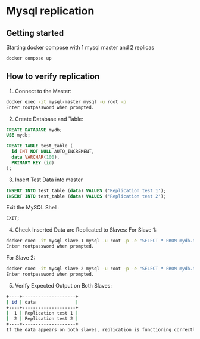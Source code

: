 # Mysql replication

## Getting started
Starting docker compose with 1 mysql master and 2 replicas
```
docker compose up
```

## How to verify replication
1. Connect to the Master:

```bash
docker exec -it mysql-master mysql -u root -p
Enter rootpassword when prompted.
```

2. Create Database and Table:

```sql
CREATE DATABASE mydb;
USE mydb;

CREATE TABLE test_table (
  id INT NOT NULL AUTO_INCREMENT,
  data VARCHAR(100),
  PRIMARY KEY (id)
);
```

3. Insert Test Data into master

```sql
INSERT INTO test_table (data) VALUES ('Replication test 1');
INSERT INTO test_table (data) VALUES ('Replication test 2');
```

Exit the MySQL Shell:
```sql
EXIT;
```

4. Check Inserted Data are Replicated to Slaves:
For Slave 1:

```bash
docker exec -it mysql-slave-1 mysql -u root -p -e "SELECT * FROM mydb.test_table;"
Enter rootpassword when prompted.
```

For Slave 2:
```bash
docker exec -it mysql-slave-2 mysql -u root -p -e "SELECT * FROM mydb.test_table;"
Enter rootpassword when prompted.
```

5. Verify Expected Output on Both Slaves:
```bash
+----+--------------------+
| id | data               |
+----+--------------------+
|  1 | Replication test 1 |
|  2 | Replication test 2 |
+----+--------------------+
If the data appears on both slaves, replication is functioning correctly.
```
